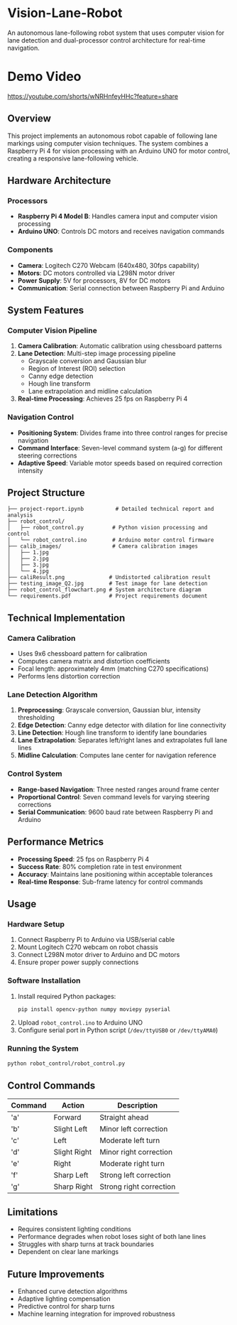 # Vision-Lane-Robot

An autonomous lane-following robot system that uses computer vision for lane detection and dual-processor control architecture for real-time navigation.

# Demo Video
https://youtube.com/shorts/wNRHnfeyHHc?feature=share

## Overview

This project implements an autonomous robot capable of following lane markings using computer vision techniques. The system combines a Raspberry Pi 4 for vision processing with an Arduino UNO for motor control, creating a responsive lane-following vehicle.

## Hardware Architecture

### Processors
- **Raspberry Pi 4 Model B**: Handles camera input and computer vision processing
- **Arduino UNO**: Controls DC motors and receives navigation commands

### Components
- **Camera**: Logitech C270 Webcam (640x480, 30fps capability)
- **Motors**: DC motors controlled via L298N motor driver
- **Power Supply**: 5V for processors, 8V for DC motors
- **Communication**: Serial connection between Raspberry Pi and Arduino

## System Features

### Computer Vision Pipeline
1. **Camera Calibration**: Automatic calibration using chessboard patterns
2. **Lane Detection**: Multi-step image processing pipeline
   - Grayscale conversion and Gaussian blur
   - Region of Interest (ROI) selection
   - Canny edge detection
   - Hough line transform
   - Lane extrapolation and midline calculation
3. **Real-time Processing**: Achieves 25 fps on Raspberry Pi 4

### Navigation Control
- **Positioning System**: Divides frame into three control ranges for precise navigation
- **Command Interface**: Seven-level command system (a-g) for different steering corrections
- **Adaptive Speed**: Variable motor speeds based on required correction intensity

## Project Structure

```
├── project-report.ipynb          # Detailed technical report and analysis
├── robot_control/
│   ├── robot_control.py         # Python vision processing and control
│   └── robot_control.ino        # Arduino motor control firmware
├── calib_images/                # Camera calibration images
│   ├── 1.jpg
│   ├── 2.jpg
│   ├── 3.jpg
│   └── 4.jpg
├── caliResult.png              # Undistorted calibration result
├── testing_image_Q2.jpg        # Test image for lane detection
├── robot_control_flowchart.png # System architecture diagram
└── requirements.pdf            # Project requirements document
```

## Technical Implementation

### Camera Calibration
- Uses 9x6 chessboard pattern for calibration
- Computes camera matrix and distortion coefficients
- Focal length: approximately 4mm (matching C270 specifications)
- Performs lens distortion correction

### Lane Detection Algorithm
1. **Preprocessing**: Grayscale conversion, Gaussian blur, intensity thresholding
2. **Edge Detection**: Canny edge detector with dilation for line connectivity
3. **Line Detection**: Hough line transform to identify lane boundaries
4. **Lane Extrapolation**: Separates left/right lanes and extrapolates full lane lines
5. **Midline Calculation**: Computes lane center for navigation reference

### Control System
- **Range-based Navigation**: Three nested ranges around frame center
- **Proportional Control**: Seven command levels for varying steering corrections
- **Serial Communication**: 9600 baud rate between Raspberry Pi and Arduino

## Performance Metrics

- **Processing Speed**: 25 fps on Raspberry Pi 4
- **Success Rate**: 80% completion rate in test environment
- **Accuracy**: Maintains lane positioning within acceptable tolerances
- **Real-time Response**: Sub-frame latency for control commands

## Usage

### Hardware Setup
1. Connect Raspberry Pi to Arduino via USB/serial cable
2. Mount Logitech C270 webcam on robot chassis
3. Connect L298N motor driver to Arduino and DC motors
4. Ensure proper power supply connections

### Software Installation
1. Install required Python packages:
   ```bash
   pip install opencv-python numpy moviepy pyserial
   ```
2. Upload `robot_control.ino` to Arduino UNO
3. Configure serial port in Python script (`/dev/ttyUSB0` or `/dev/ttyAMA0`)

### Running the System
```bash
python robot_control/robot_control.py
```

## Control Commands

| Command | Action | Description |
|---------|---------|-------------|
| 'a' | Forward | Straight ahead |
| 'b' | Slight Left | Minor left correction |
| 'c' | Left | Moderate left turn |
| 'd' | Slight Right | Minor right correction |
| 'e' | Right | Moderate right turn |
| 'f' | Sharp Left | Strong left correction |
| 'g' | Sharp Right | Strong right correction |

## Limitations

- Requires consistent lighting conditions
- Performance degrades when robot loses sight of both lane lines
- Struggles with sharp turns at track boundaries
- Dependent on clear lane markings

## Future Improvements

- Enhanced curve detection algorithms
- Adaptive lighting compensation
- Predictive control for sharp turns
- Machine learning integration for improved robustness
